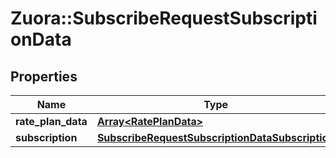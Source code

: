 # Zuora::SubscribeRequestSubscriptionData

## Properties
Name | Type | Description | Notes
------------ | ------------- | ------------- | -------------
**rate_plan_data** | [**Array&lt;RatePlanData&gt;**](RatePlanData.md) |  | 
**subscription** | [**SubscribeRequestSubscriptionDataSubscription**](SubscribeRequestSubscriptionDataSubscription.md) |  | 


